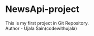 # NewsApi-project
This is my first project in Git Repository. 
<br>
Author - Ujala Sain(codewithujala)
